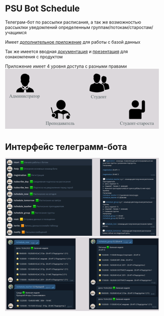 # PSU Bot Schedule

Телеграм-бот по рассылки расписания, а так же возможностью рассыклки уведомлений определенным группам/потокам/старостам/учащимся

Имеет [дополнительное приложение](https://github.com/NikDub/ScheduleHelp) для работы с базой данных

Так же имеется вводная [документация](Docs/ПЗ.pdf) и [презентация](Docs/present.pptx) для ознакомления с продуктом

Приложение имеет 4 уровня доступа с разными правами
![1](Docs/levl.png)

# Интерфейс телеграмм-бота
![2](Docs/ex1.png)
![3](Docs/ex2.png)
